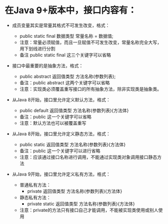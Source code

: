 # 在Java 9+版本中，接口内容有：

- 成员变量其实是常量其格式不可发生改变，格式：
    - public static final 数据类型 常量名称 = 数据值;
    - 注意：常量必须赋值，而且一旦赋值不可发生改变，常量名称完全大写，用下划线进行分割
    - 备注 public static final 这三个关键字可以省略
    
- 接口中最重要的是抽象方法，格式：
    - public abstract 返回值类型 方法名称(参数列表);
    - 备注：public abstract 这两个关键字可以省略
    - 注意：实现类必须覆盖重写接口的所有抽象方法，除非实现类是抽象类。

- 从Java 8开始，接口里允许定义默认方法，格式：
    - public default 返回值类型 方法名称(参数列表){方法体}
    - 备注：public 这一个关键字可以省略
    - 注意：默认方法也可以被覆盖重写

- 从Java 8开始，接口里允许定义静态方法，格式：
    - public static 返回值类型 方法名称(参数列表){方法体}
    - 备注：public 这一个关键字可以进行省略
    - 注意：应该通过接口名称进行调用，不能通过实现类对象调用接口静态方法
    
- 从Java 9开始，接口里允许定义私有方法，格式：
    - 普通私有方法：
        - private 返回值类型 方法名称(参数列表){方法体}
    - 静态私有方法：
        - private static 返回值类型 方法名称(参数列表){方法体}
    - 注意：private的方法只有接口自己才能调用，不能被实现类使用或别人使用